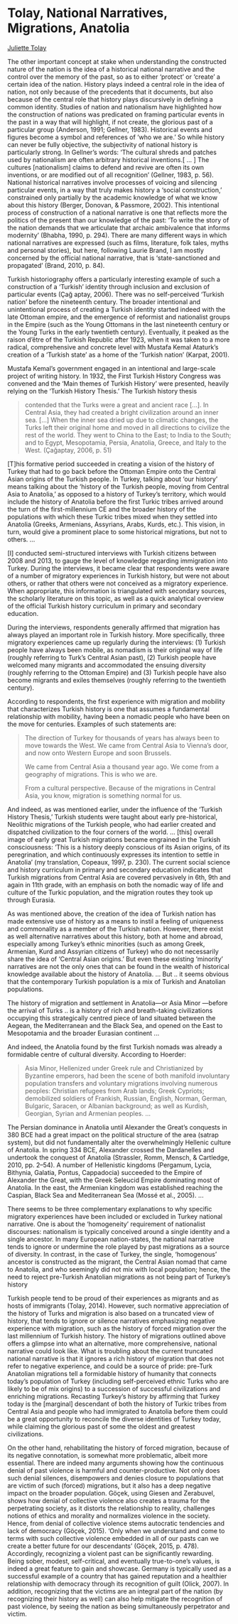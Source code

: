 # Tolay, National Narratives, Migrations, Anatolia

[Juliette Tolay](https://pennstate.pure.elsevier.com/en/publications/rewriting-national-narratives-through-the-study-of-past-migration)

The other important concept at stake when understanding the
constructed nature of the nation is the idea of a historical national
narrative and the control over the memory of the past, so as to either
‘protect’ or ‘create’ a certain idea of the nation. History plays
indeed a central role in the idea of nation, not only because of the
precedents that it documents, but also because of the central role
that history plays discursively in defining a common identity. Studies
of nation and nationalism have highlighted how the construction of
nations was predicated on framing particular events in the past in a
way that will highlight, if not create, the glorious past of a
particular group (Anderson, 1991; Gellner, 1983).  Historical events
and figures become a symbol and references of ‘who we are.’ So while
history can never be fully objective, the subjectivity of national
history is particularly strong. In Gellner’s words: ‘The cultural
shreds and patches used by nationalism are often arbitrary historical
inventions.[ ... ] The cultures [nationalism] claims to defend and
revive are often its own inventions, or are modified out of all
recognition’ (Gellner, 1983, p. 56). National historical narratives
involve processes of voicing and silencing particular events, in a
way that truly makes history a ‘social construction,’ constrained only
partially by the academic knowledge of what we know about this history
(Berger, Donovan, & Passmore, 2002). This intentional process of
construction of a national narrative is one that reflects more the
politics of the present than our knowledge of the past: ‘To write the
story of the nation demands that we articulate that archaic
ambivalence that informs modernity’ (Bhabha, 1990, p. 294). There are
many different ways in which national narratives are expressed (such
as films, literature, folk tales, myths and personal stories), but
here, following Laurie Brand, I am mostly concerned by the official
national narrative, that is ‘state-sanctioned and propagated’ (Brand,
2010, p. 84).

Turkish historiography offers a particularly interesting example of
such a construction of a ‘Turkish’ identity through inclusion and
exclusion of particular events (Çağ aptay, 2006).  There was no
self-perceived ‘Turkish nation’ before the nineteenth century. The
broader intentional and unintentional process of creating a Turkish
identity started indeed with the late Ottoman empire, and the
emergence of reformist and nationalist groups in the Empire (such as
the Young Ottomans in the last nineteenth century or the Young Turks
in the early twentieth century). Eventually, it peaked as the raison
d’être of the Turkish Republic after 1923, when it was taken to a more
radical, comprehensive and concrete level with Mustafa Kemal Ataturk’s
creation of a ‘Turkish state’ as a home of the ‘Turkish nation’
(Karpat, 2001).

Mustafa Kemal’s government engaged in an intentional and large-scale
project of writing history. In 1932, the First Turkish History
Congress was convened and the ‘Main themes of Turkish History’ were
presented, heavily relying on the ‘Turkish History Thesis.’ The
Turkish history thesis

>contended that the Turks were a great and ancient race [...]. In
>Central Asia, they had created a bright civilization around an inner
>sea. [...] When the inner sea dried up due to climatic changes, the
>Turks left their original home and moved in all directions to
>civilize the rest of the world. They went to China to the East; to
>India to the South; and to Egypt, Mesopotamia, Persia, Anatolia,
>Greece, and Italy to the West. (Çağaptay, 2006, p. 51)

[T]his formative period succeeded in creating a vision of the history
of Turkey that had to go back before the Ottoman Empire onto the
Central Asian origins of the Turkish people. In Turkey, talking about
‘our history’ means talking about the ‘history of the Turkish people,
moving from Central Asia to Anatolia,’ as opposed to a history of
Turkey’s territory, which would include the history of Anatolia before
the first Turkic tribes arrived around the turn of the
first-millennium CE and the broader history of the populations with
which these Turkic tribes mixed when they settled into Anatolia
(Greeks, Armenians, Assyrians, Arabs, Kurds, etc.). This vision, in
turn, would give a prominent place to some historical migrations, but
not to others. ...

[I] conducted semi-structured interviews with Turkish citizens between
2008 and 2013, to gauge the level of knowledge regarding immigration
into Turkey. During the interviews, it became clear that respondents
were aware of a number of migratory experiences in Turkish history,
but were not about others, or rather that others were not conceived as
a migratory experience. When appropriate, this information is
triangulated with secondary sources, the scholarly literature on this
topic, as well as a quick analytical overview of the official Turkish
history curriculum in primary and secondary education.

During the interviews, respondents generally affirmed that migration
has always played an important role in Turkish history. More
specifically, three migratory experiences came up regularly during the
interviews: (1) Turkish people have always been mobile, as nomadism
is their original way of life (roughly referring to Turk’s Central
Asian past), (2) Turkish people have welcomed many migrants and
accommodated the ensuing diversity (roughly referring to the Ottoman
Empire) and (3) Turkish people have also become migrants and exiles
themselves (roughly referring to the twentieth century).

According to respondents, the first experience with migration and
mobility that characterizes Turkish history is one that assumes a
fundamental relationship with mobility, having been a nomadic people
who have been on the move for centuries. Examples of such statements
are:

>The direction of Turkey for thousands of years has always been to move
>towards the West. We came from Central Asia to Vienna’s door, and now
>onto Western Europe and soon Brussels. 
>
>We came from Central Asia a thousand year ago. We come from a
>geography of migrations. This is who we are. 
>
>From a cultural perspective. Because of the migrations in Central
>Asia, you know, migration is something normal for us. 

And indeed, as was mentioned earlier, under the influence of the
‘Turkish History Thesis,’ Turkish students were taught about early
pre-historical, Neolithic migrations of the Turkish people, who had
earlier created and dispatched civilization to the four corners of the
world.  ... [this] overall image of early great Turkish migrations
became engrained in the Turkish consciousness: ‘This is a history
deeply conscious of its Asian origins, of its peregrination, and which
continuously expresses its intention to settle in Anatolia’ (my
translation, Copeaux, 1997, p. 230). The current social science and
history curriculum in primary and secondary education indicates that
Turkish migrations from Central Asia are covered pervasively in 6th,
9th and again in 11th grade, with an emphasis on both the nomadic way
of life and culture of the Turkic population, and the migration routes
they took up through Eurasia.

As was mentioned above, the creation of the idea of Turkish nation has
made extensive use of history as a means to instil a feeling of
uniqueness and commonality as a member of the Turkish nation. However,
there exist as well alternative narratives about this history, both at
home and abroad, especially among Turkey’s ethnic minorities (such as
among Greek, Armenian, Kurd and Assyrian citizens of Turkey) who do
not necessarily share the idea of ‘Central Asian origins.’ But even
these existing ‘minority’ narratives are not the only ones that can be
found in the wealth of historical knowledge available about the
history of Anatolia. ... But .. it seems obvious that the contemporary
Turkish population is a mix of Turkish and Anatolian populations.

The history of migration and settlement in Anatolia—or Asia Minor
—before the arrival of Turks ..  is a history of rich and
breath-taking civilizations occupying this strategically centred piece
of land situated between the Aegean, the Mediterranean and the Black
Sea, and opened on the East to Mesopotamia and the broader Eurasian
continent ...

And indeed, the Anatolia found by the first Turkish nomads was already
a formidable centre of cultural diversity. According to Hoerder:

>Asia Minor, Hellenized under Greek rule and Christianized by Byzantine
>emperors, had been the scene of both manifold involuntary population
>transfers and voluntary migrations involving numerous peoples:
>Christian refugees from Arab lands; Greek Cypriots; demobilized
>soldiers of Frankish, Russian, English, Norman, German, Bulgaric,
>Saracen, or Albanian background; as well as Kurdish, Georgian, Syrian
>and Armenian peoples. ...

The Persian dominance in Anatolia until Alexander the Great’s
conquests in 380 BCE had a great impact on the political structure of
the area (satrap system), but did not fundamentally alter the
overwhelmingly Hellenic culture of Anatolia. In spring 334 BCE,
Alexander crossed the Dardanelles and undertook the conquest of
Anatolia (Strassler, Romm, Mensch, & Cartledge, 2010, pp. 2–54). A
number of Hellenistic kingdoms (Pergamum, Lycia, Bithynia, Galatia,
Pontus, Cappadocia) succeeded to the Empire of Alexander the Great,
with the Greek Seleucid Empire dominating most of Anatolia. In the
east, the Armenian kingdom was established reaching the Caspian,
Black Sea and Mediterranean Sea (Mossé et al., 2005). ...

There seems to be three complementary explanations to why specific
migratory experiences have been included or excluded in Turkey
national narrative. One is about the ‘homogeneity’ requirement of
nationalist discourses: nationalism is typically conceived around a
single identity and a single ancestor. In many European nation-states,
the national narrative tends to ignore or undermine the role played by
past migrations as a source of diversity. In contrast, in the case of
Turkey, the single, ‘homogenous’ ancestor is constructed as the
migrant, the Central Asian nomad that came to Anatolia, and who
seemingly did not mix with local population; hence, the need to reject
pre-Turkish Anatolian migrations as not being part of Turkey’s history

Turkish people tend to be proud of their experiences as migrants and
as hosts of immigrants (Tolay, 2014). However, such normative
appreciation of the history of Turks and migration is also based on a
truncated view of history, that tends to ignore or silence narratives
emphasizing negative experience with migration, such as the history of
forced migration over the last millennium of Turkish history. The
history of migrations outlined above offers a glimpse into what an
alternative, more comprehensive, national narrative could look like.
What is troubling about the current truncated national narrative is
that it ignores a rich history of migration that does not refer to
negative experience, and could be a source of pride: pre-Turk
Anatolian migrations tell a formidable history of humanity that
connects today’s population of Turkey (including self-perceived ethnic
Turks who are likely to be of mix origins) to a succession of
successful civilizations and enriching migrations. Recasting Turkey’s
history by affirming that Turkey today is the [marginal] descendant of
both the history of Turkic tribes from Central Asia and people who had
immigrated to Anatolia before them could be a great opportunity to
reconcile the diverse identities of Turkey today, while claiming the
glorious past of some the oldest and greatest civilizations.

On the other hand, rehabilitating the history of forced migration,
because of its negative connotation, is somewhat more problematic,
albeit more essential. There are indeed many arguments showing how the
continuous denial of past violence is harmful and
counter-productive. Not only does such denial silences, disempowers
and denies closure to populations that are victim of such (forced)
migrations, but it also has a deep negative impact on the broader
population. Göçek, using Giesen and Zerabuvel, shows how denial of
collective violence also creates a trauma for the perpetrating
society, as it distorts the relationship to reality, challenges
notions of ethics and morality and normalizes violence in the
society. Hence, from denial of collective violence stems autocratic
tendencies and lack of democracy (Göçek, 2015). ‘Only when we
understand and come to terms with such collective violence embedded in
all of our pasts can we create a better future for our descendants’
(Göçek, 2015, p. 478). Accordingly, recognizing a violent past can be
significantly rewarding. Being sober, modest, self-critical, and
eventually true-to-one’s values, is indeed a great feature to gain and
showcase. Germany is typically used as a successful example of a
country that has gained reputation and a healthier relationship with
democracy through its recognition of guilt (Olick, 2007). In addition,
recognizing that the victims are an integral part of the nation (by
recognizing their history as well) can also help mitigate the
recognition of past violence, by seeing the nation as being
simultaneously perpetrator and victim.

